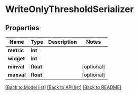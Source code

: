 # WriteOnlyThresholdSerializer

## Properties
Name | Type | Description | Notes
------------ | ------------- | ------------- | -------------
**metric** | **int** |  | 
**widget** | **int** |  | 
**minval** | **float** |  | [optional] 
**maxval** | **float** |  | [optional] 

[[Back to Model list]](../README.md#documentation-for-models) [[Back to API list]](../README.md#documentation-for-api-endpoints) [[Back to README]](../README.md)


